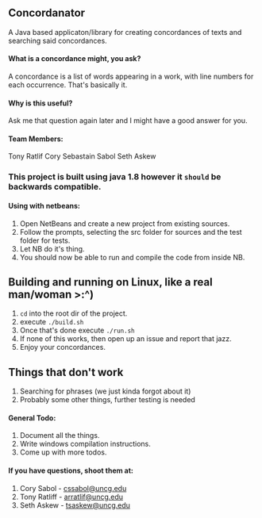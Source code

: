 ## Concordanator
A Java based applicaton/library for creating concordances of texts and searching said concordances.

#### What is a concordance might, you ask?
A concordance is a list of words appearing in a work, with line numbers for each occurrence. That's basically it.

#### Why is this useful?
Ask me that question again later and I might have a good answer for you.

#### Team Members:
Tony Ratlif
Cory Sebastain Sabol
Seth Askew

### This project is built using java 1.8 however it `should` be backwards compatible.

#### Using with netbeans:
1. Open NetBeans and create a new project from existing sources.
2. Follow the prompts, selecting the src folder for sources and the test folder for tests.
3. Let NB do it's thing.
4. You should now be able to run and compile the code from inside NB.

## Building and running on Linux, like a real man/woman >:^)
1. `cd` into the root dir of the project.
2. execute `./build.sh`
3. Once that's done execute `./run.sh`
4. If none of this works, then open up an issue and report that jazz.
5. Enjoy your concordances.

## Things that don't work
1. Searching for phrases (we just kinda forgot about it)
2. Probably some other things, further testing is needed

#### General Todo:
1. Document all the things.
2. Write windows compilation instructions.
2. Come up with more todos.

#### If you have questions, shoot them at:
1. Cory Sabol   -  cssabol@uncg.edu
2. Tony Ratliff -  arratlif@uncg.edu
3. Seth Askew   -  tsaskew@uncg.edu
